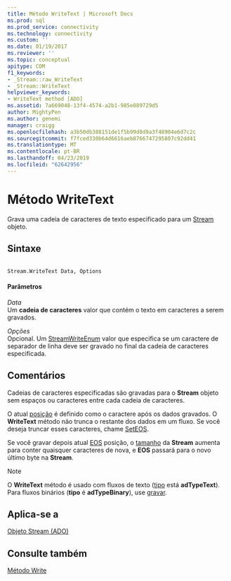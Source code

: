 ```yaml
---
title: Método WriteText | Microsoft Docs
ms.prod: sql
ms.prod_service: connectivity
ms.technology: connectivity
ms.custom: ''
ms.date: 01/19/2017
ms.reviewer: ''
ms.topic: conceptual
apitype: COM
f1_keywords:
- _Stream::raw_WriteText
- _Stream::WriteText
helpviewer_keywords:
- WriteText method [ADO]
ms.assetid: 7a669048-13f4-4574-a2b1-985e089729d5
author: MightyPen
ms.author: genemi
manager: craigg
ms.openlocfilehash: a3b50db388151de1f5b99d8d9a3f48904e6d7c2c
ms.sourcegitcommit: f7fced330b64d6616aeb8766747295807c92dd41
ms.translationtype: MT
ms.contentlocale: pt-BR
ms.lasthandoff: 04/23/2019
ms.locfileid: "62642956"
---
```

# <a name="writetext-method"></a>Método WriteText
Grava uma cadeia de caracteres de texto especificado para um [Stream](../../../ado/reference/ado-api/stream-object-ado.md) objeto.  
  
## <a name="syntax"></a>Sintaxe  
  
```  
  
Stream.WriteText Data, Options  
```  
  
#### <a name="parameters"></a>Parâmetros  
 *Data*  
 Um **cadeia de caracteres** valor que contém o texto em caracteres a serem gravados.  
  
 *Opções*  
 Opcional. Um [StreamWriteEnum](../../../ado/reference/ado-api/streamwriteenum.md) valor que especifica se um caractere de separador de linha deve ser gravado no final da cadeia de caracteres especificada.  
  
## <a name="remarks"></a>Comentários  
 Cadeias de caracteres especificadas são gravadas para o **Stream** objeto sem espaços ou caracteres entre cada cadeia de caracteres.  
  
 O atual [posição](../../../ado/reference/ado-api/position-property-ado.md) é definido como o caractere após os dados gravados. O **WriteText** método não trunca o restante dos dados em um fluxo. Se você deseja truncar esses caracteres, chame [SetEOS](../../../ado/reference/ado-api/seteos-method.md).  
  
 Se você gravar depois atual [EOS](../../../ado/reference/ado-api/eos-property.md) posição, o [tamanho](../../../ado/reference/ado-api/size-property-ado-stream.md) da **Stream** aumenta para conter quaisquer caracteres de nova, e **EOS** passará para o novo último byte na **Stream**.  
  
> [!NOTE]
>  O **WriteText** método é usado com fluxos de texto ([tipo](../../../ado/reference/ado-api/type-property-ado-stream.md) está **adTypeText**). Para fluxos binários (**tipo** é **adTypeBinary**), use [gravar](../../../ado/reference/ado-api/write-method.md).  
  
## <a name="applies-to"></a>Aplica-se a  
 [Objeto Stream (ADO)](../../../ado/reference/ado-api/stream-object-ado.md)  
  
## <a name="see-also"></a>Consulte também  
 [Método Write](../../../ado/reference/ado-api/write-method.md)
